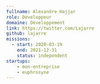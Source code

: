 ```yaml
---
fullname: Alexandre Hajjar
role: Développeur
domaine: Développement
link: https://twitter.com/Lajarre
github: lajarre
missions:
  - start: 2020-03-19
    end: 2021-12-31
    status: independent
startups:
    - mon-entreprise
    - euphrosyne
---
```

